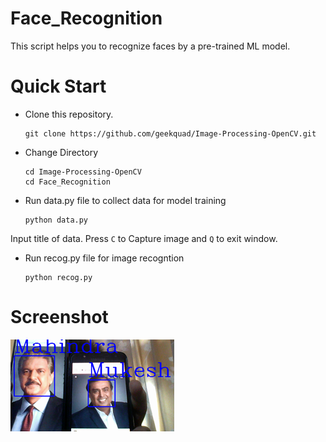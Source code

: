 # Face_Recognition
This script helps you to recognize faces by a pre-trained ML model.
# Quick Start
- Clone this repository.

      git clone https://github.com/geekquad/Image-Processing-OpenCV.git

- Change Directory

      cd Image-Processing-OpenCV
      cd Face_Recognition
      
- Run data.py file to collect data for model training

      python data.py
      
 Input title of data.
 Press `C` to Capture image and `Q` to exit window.
 
 - Run recog.py file for image recogntion

       python recog.py
       
# Screenshot 
![](./datasets/capture.png)